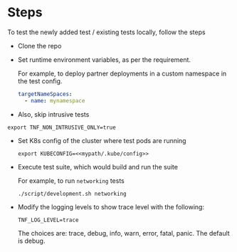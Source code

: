 # Steps

To test the newly added test / existing tests locally, follow the steps


- Clone the repo

- Set runtime environment variables, as per the requirement.

    For example, to deploy partner deployments in a custom namespace in the test config.
    ```yaml
    targetNameSpaces:
      - name: mynamespace
    ```

- Also, skip intrusive tests
```shell
export TNF_NON_INTRUSIVE_ONLY=true
```

- Set K8s config of the cluster where test pods are running

    ```shell
    export KUBECONFIG=<<mypath/.kube/config>>
    ```

- Execute test suite, which would build and run the suite

    For example, to run `networking` tests

    ```shell
    ./script/development.sh networking
    ```

- Modify the logging levels to show trace level with the following:

    ```shell
    TNF_LOG_LEVEL=trace
    ```

    The choices are: trace, debug, info, warn, error, fatal, panic.  The default is debug.
